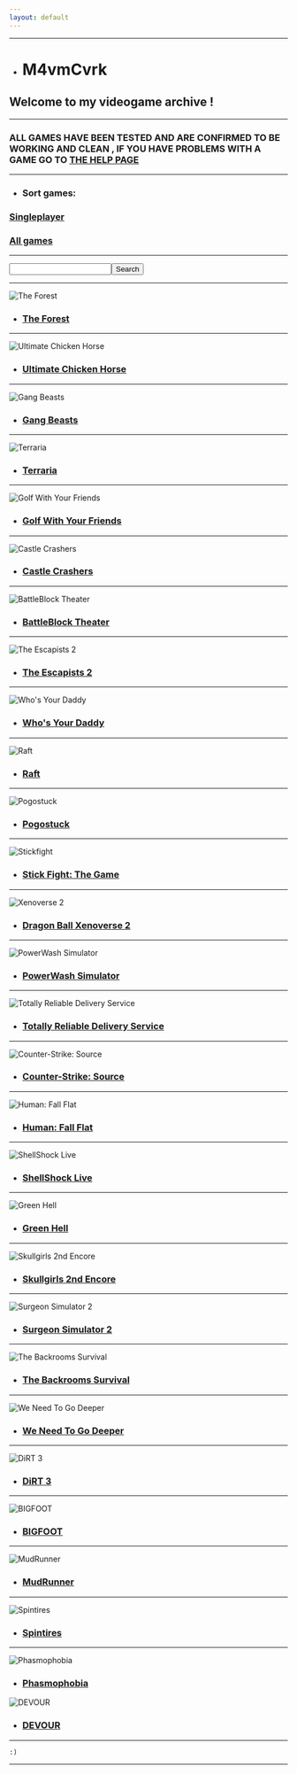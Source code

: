 ```yaml
---
layout: default
---
```


* * *

*   # M4vmCvrk
## Welcome to my videogame archive !

* * *

### ALL GAMES HAVE BEEN TESTED AND ARE CONFIRMED TO BE WORKING AND CLEAN , IF YOU HAVE PROBLEMS WITH A GAME GO TO [THE HELP PAGE](./help.md)

* * * 

*   ### Sort games:

### [Singleplayer](./gamesSP.md)

### [All games](./gamesALL.md)

* * *

<input type="text" id="SearchTxt" /><input type="button" id="SearchBtn" value="Search" onclick="doSearch(document.getElementById('SearchTxt').value)" />
    <script>
        function doSearch(text) {
            if (window.find(text)) {
                console.log(window.find(text));
            }
        }
    </script>

* * *

![The Forest](./assets/TheForest.jpg "The Forest")

*   ### [The Forest](./theforest.md) 

* * *

![Ultimate Chicken Horse](./assets/UCH.jpg "Ultimate Chicken Horse")

*   ### [Ultimate Chicken Horse](./ultimatechickenhorse.md) 

* * *

![Gang Beasts](./assets/GangBeasts.jpg "Gang Beasts")

*   ### [Gang Beasts](./gangbeasts.md) 

* * *

![Terraria](./assets/Terraria.jpg "Terraria")

*   ### [Terraria](./terraria.md) 

* * *

![Golf With Your Friends](./assets/gwyf.jpg "Golf With Your Friends")

*   ### [Golf With Your Friends](./gwyf.md) 

* * *

![Castle Crashers](./assets/CastleCrashers.jpg "Castle Crashers")

*   ### [Castle Crashers](./castlecrashers.md) 

* * *

![BattleBlock Theater](./assets/bbt.jpg "BattleBlock Theater")

*   ### [BattleBlock Theater](./bbt.md) 

* * *

![The Escapists 2](./assets/te2.jpg "The Escapists 2")

*   ### [The Escapists 2](./te2.md) 

* * *

![Who's Your Daddy](./assets/wyd.jpg "Who's Your Daddy")

*   ### [Who's Your Daddy](./wyd.md) 

* * *

![Raft](./assets/raft.jpg "Raft")

*   ### [Raft](./raft.md) 

* * *

![Pogostuck](./assets/pogostuck.jpg "Pogostuck")

*   ### [Pogostuck](./pogostuck.md) 

* * *

![Stickfight](./assets/stickfight.jpg "Stickfight")

*   ### [Stick Fight: The Game](./stickfight.md) 

* * *

![Xenoverse 2](./assets/xenoverse2.jpg "Xenoverse 2")

*   ### [Dragon Ball Xenoverse 2](./xenoverse2.md) 

* * *

![PowerWash Simulator](./assets/pwsim.jpg "PowerWash Simulator")

*   ### [PowerWash Simulator](./pwsim.md) 

* * *

![Totally Reliable Delivery Service](./assets/trds.jpg "Totally Reliable Delivery Service")

*   ### [Totally Reliable Delivery Service](./trds.md) 

* * *

![Counter-Strike: Source](./assets/css.jpg "Counter-Strike: Source")

*   ### [Counter-Strike: Source](./css.md) 

* * *

![Human: Fall Flat](./assets/hff.jpg "Human: Fall Flat")

*   ### [Human: Fall Flat](./hff.md) 

* * *

![ShellShock Live](./assets/ssl.jpg "ShellShock Live")

*   ### [ShellShock Live](./ssl.md) 

* * *

![Green Hell](./assets/gh.jpg "Green Hell")

*   ### [Green Hell](./gh.md) 

* * *

![Skullgirls 2nd Encore](./assets/sg2e.jpg "Skullgirls 2nd Encore")

*   ### [Skullgirls 2nd Encore](./sg2e.md) 

* * *

![Surgeon Simulator 2](./assets/ss2.jpg "Surgeon Simulator 2")

*   ### [Surgeon Simulator 2](./ss2.md) 

* * *

![The Backrooms Survival](./assets/tbs.jpg "The Backrooms Survival")

*   ### [The Backrooms Survival](./tbs.md) 

* * *

![We Need To Go Deeper](./assets/wntgd.jpg "We Need To Go Deeper")

*   ### [We Need To Go Deeper](./wntgd.md) 

* * *

![DiRT 3](./assets/d3.jpg "DiRT 3")

*   ### [DiRT 3](./d3.md) 

* * *

![BIGFOOT](./assets/bigfoot.jpg "BIGFOOT")

*   ### [BIGFOOT](./bigfoot.md) 

* * *

![MudRunner](./assets/mudrunner.jpg "MudRunner")

*   ### [MudRunner](./mudrunner.md)

* * *

![Spintires](./assets/spintires.jpg "Spintires")

*   ### [Spintires](./spintires.md)

* * *

![Phasmophobia](./assets/phasmophobia.jpg "Phasmophobia")

*   ### [Phasmophobia](./phasmophobia.md)

![DEVOUR](./assets/devour.jpg "DEVOUR")

*   ### [DEVOUR](./devour.md)

* * *

```
:)
```

* * *

<script type="text/javascript" src="https://code.jquery.com/jquery-1.12.3.min.js"></script>

<script type="text/javascript">
    //<![CDATA[
        $(window).on('load', function() { // makes sure the whole site is loaded 
            $('#status').fadeOut(); // will first fade out the loading animation 
            $('#preloader').delay(350).fadeOut('slow'); // will fade out the white DIV that covers the website. 
            $('body').delay(350).css({'overflow':'visible'});
          })
    //]]>
</script>